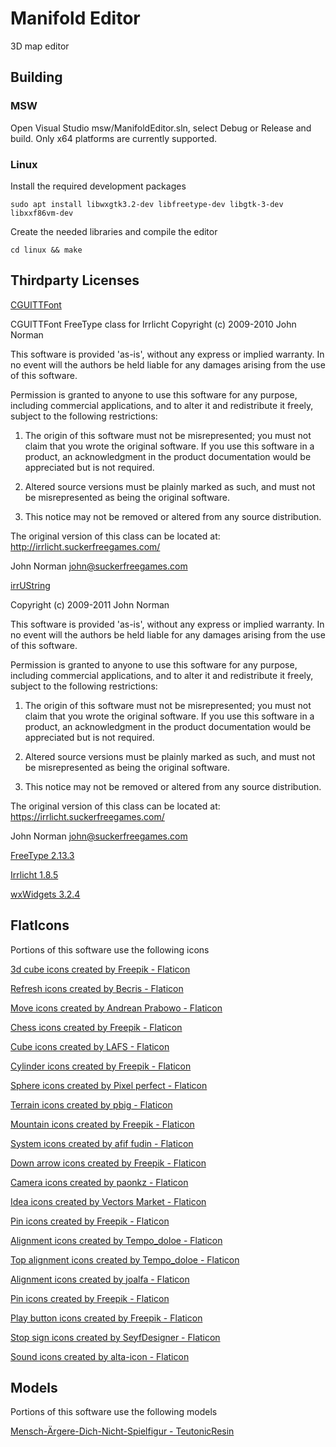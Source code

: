 # Manifold Editor
3D map editor

## Building
### MSW

Open Visual Studio msw/ManifoldEditor.sln, select Debug or Release and build. Only x64 platforms are currently supported.

### Linux

Install the required development packages

```
sudo apt install libwxgtk3.2-dev libfreetype-dev libgtk-3-dev libxxf86vm-dev
```

Create the needed libraries and compile the editor

```
cd linux && make
```

## Thirdparty Licenses

[CGUITTFont](thirdparty/ktkr3d/CGUITTFont.h)

CGUITTFont FreeType class for Irrlicht
Copyright (c) 2009-2010 John Norman

This software is provided 'as-is', without any express or implied
warranty. In no event will the authors be held liable for any
damages arising from the use of this software.

Permission is granted to anyone to use this software for any
purpose, including commercial applications, and to alter it and
redistribute it freely, subject to the following restrictions:

1. The origin of this software must not be misrepresented; you
    must not claim that you wrote the original software. If you use
    this software in a product, an acknowledgment in the product
    documentation would be appreciated but is not required.

2. Altered source versions must be plainly marked as such, and
    must not be misrepresented as being the original software.

3. This notice may not be removed or altered from any source
    distribution.

The original version of this class can be located at:
http://irrlicht.suckerfreegames.com/

John Norman
john@suckerfreegames.com

[irrUString](thirdparty/ktkr3d/irrUString.h)
   
Copyright (c) 2009-2011 John Norman

This software is provided 'as-is', without any express or implied
warranty. In no event will the authors be held liable for any
damages arising from the use of this software.

Permission is granted to anyone to use this software for any
purpose, including commercial applications, and to alter it and
redistribute it freely, subject to the following restrictions:

1. The origin of this software must not be misrepresented; you
   must not claim that you wrote the original software. If you use
   this software in a product, an acknowledgment in the product
   documentation would be appreciated but is not required.

2. Altered source versions must be plainly marked as such, and
   must not be misrepresented as being the original software.

3. This notice may not be removed or altered from any source
   distribution.

The original version of this class can be located at:
https://irrlicht.suckerfreegames.com/

John Norman
john@suckerfreegames.com

[FreeType 2.13.3](thirdparty/freetype-2.13.3/LICENSE.TXT)

[Irrlicht 1.8.5](thirdparty/irrlicht-1.8.5/readme.txt)

[wxWidgets 3.2.4](thirdparty/wxWidgets-3.2.4/docs/licence.txt)

## FlatIcons

Portions of this software use the following icons

<a href="https://www.flaticon.com/free-icons/3d-cube" title="3d cube icons">3d cube icons created by Freepik - Flaticon</a>

<a href="https://www.flaticon.com/free-icons/refresh" title="refresh icons">Refresh icons created by Becris - Flaticon</a>

<a href="https://www.flaticon.com/free-icons/move" title="move icons">Move icons created by Andrean Prabowo - Flaticon</a>

<a href="https://www.flaticon.com/free-icons/chess" title="chess icons">Chess icons created by Freepik - Flaticon</a>

<a href="https://www.flaticon.com/free-icons/cube" title="cube icons">Cube icons created by LAFS - Flaticon</a>

<a href="https://www.flaticon.com/free-icons/cylinder" title="cylinder icons">Cylinder icons created by Freepik - Flaticon</a>

<a href="https://www.flaticon.com/free-icons/sphere" title="sphere icons">Sphere icons created by Pixel perfect - Flaticon</a>

<a href="https://www.flaticon.com/free-icons/terrain" title="Terrain icons">Terrain icons created by pbig - Flaticon</a>

<a href="https://www.flaticon.com/free-icons/mountain" title="mountain icons">Mountain icons created by Freepik - Flaticon</a>

<a href="https://www.flaticon.com/free-icons/system" title="system icons">System icons created by afif fudin - Flaticon</a>

<a href="https://www.flaticon.com/free-icons/down-arrow" title="down arrow icons">Down arrow icons created by Freepik - Flaticon</a>

<a href="https://www.flaticon.com/free-icons/camera" title="camera icons">Camera icons created by paonkz - Flaticon</a>

<a href="https://www.flaticon.com/free-icons/idea" title="idea icons">Idea icons created by Vectors Market - Flaticon</a>

<a href="https://www.flaticon.com/free-icons/pin" title="pin icons">Pin icons created by Freepik - Flaticon</a>

<a href="https://www.flaticon.com/free-icons/alignment" title="alignment icons">Alignment icons created by Tempo_doloe - Flaticon</a>

<a href="https://www.flaticon.com/free-icons/top-alignment" title="top alignment icons">Top alignment icons created by Tempo_doloe - Flaticon</a>

<a href="https://www.flaticon.com/free-icons/alignment" title="alignment icons">Alignment icons created by joalfa - Flaticon</a>

<a href="https://www.flaticon.com/free-icons/pin" title="pin icons">Pin icons created by Freepik - Flaticon</a>

<a href="https://www.flaticon.com/free-icons/play-button" title="play button icons">Play button icons created by Freepik - Flaticon</a>

<a href="https://www.flaticon.com/free-icons/stop-sign" title="stop sign icons">Stop sign icons created by SeyfDesigner - Flaticon</a>

<a href="https://www.flaticon.com/free-icons/sound" title="sound icons">Sound icons created by alta-icon - Flaticon</a>

## Models

Portions of this software use the following models

<a href="https://www.thingiverse.com/thing:5900141/files" title="Mensch-Ärgere-Dich-Nicht-Spielfigur">Mensch-Ärgere-Dich-Nicht-Spielfigur - TeutonicResin</a>